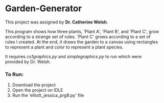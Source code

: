 # Garden-Generator
This project was assigned by __Dr. Catherine Welsh__. 

This program shows how three plants, 'Plant A', 'Plant B', and 'Plant C', grow according to a strange set of rules. 'Plant C' grows according to a set of rules I created. 
At the end, it draws the garden to a canvas using rectangles to represent a plant and color to represent a plant species. 

It requires _cs1graphics.py_ and _simplegraphics.py_ to run which were provided by Dr. Welsh. 

### To Run:
1. Download the project 
2. Open the project on IDLE
3. Run the 'elliott_jessica_prg8.py' file

